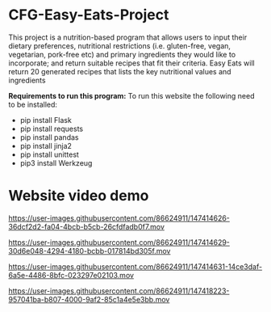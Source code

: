 # CFG-Easy-Eats-Project

This project is a nutrition-based program that allows users to input their dietary preferences, nutritional restrictions (i.e. gluten-free, vegan, vegetarian, pork-free etc) and primary ingredients they would like to incorporate; and return suitable recipes that fit their criteria. Easy Eats will return 20 generated recipes that lists the key nutritional values and ingredients

**Requirements to run this program:**
To run this website the following need to be installed:
- pip install Flask
- pip install requests
- pip install pandas
- pip install jinja2
- pip install unittest
- pip3 install Werkzeug

# Website video demo


https://user-images.githubusercontent.com/86624911/147414626-36dcf2d2-fa04-4bcb-b5cb-26cfdfadb0f7.mov




https://user-images.githubusercontent.com/86624911/147414629-30d6e048-4294-4180-bcbb-017814bd305f.mov




https://user-images.githubusercontent.com/86624911/147414631-14ce3daf-6a5e-4486-8bfc-023297e02103.mov




https://user-images.githubusercontent.com/86624911/147418223-957041ba-b807-4000-9af2-85c1a4e5e3bb.mov

